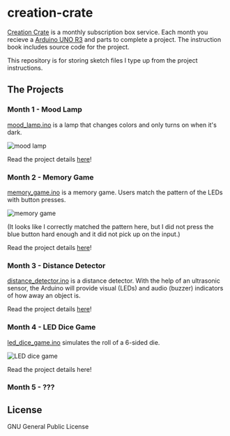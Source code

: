 # creation-crate
[Creation Crate](https://mycreationcrate.com/) is a monthly subscription box service.  Each month you recieve a [Arduino UNO R3](https://www.arduino.cc/en/Main/ArduinoBoardUno) and parts to complete a project.  The instruction book includes source code for the project.

This repository is for storing sketch files I type up from the project instructions.

## The Projects

### Month 1 - Mood Lamp
[mood_lamp.ino](https://github.com/townsean/creation-crate/blob/master/sketches/mood_lamp/mood_lamp.ino) is a lamp that changes colors and only turns on when it's dark.

![mood lamp](https://github.com/townsean/creation-crate/blob/master/sketches/mood_lamp/mood_lamp.gif)

Read the project details [here](http://www.thecodingcouple.com/creation-crate-month-1-arduino-powered-mood-lamp/)!

### Month 2 - Memory Game

[memory_game.ino](https://github.com/townsean/creation-crate/blob/master/sketches/memory_game/memory_game.ino) is a memory game.  Users match the pattern of the LEDs with button presses.

![memory game](https://github.com/townsean/creation-crate/blob/master/sketches/memory_game/memory_game.gif)

(It looks like I correctly matched the pattern here, but I did not press the blue button hard enough and it did not pick up on the input.)

Read the project details [here](http://www.thecodingcouple.com/creation-crate-month-2-arduino-powered-memory-game/)!

### Month 3 - Distance Detector

[distance_detector.ino](https://github.com/townsean/creation-crate/blob/master/sketches/distance_detector/distance_detector.ino) is a distance detector.  With the help of an ultrasonic sensor, the Arduino will provide visual (LEDs) and audio (buzzer) indicators of how away an object is.

Read the project details [here](http://www.thecodingcouple.com/creation-create-month-3-distance-detector/)!

### Month 4 - LED Dice Game

[led_dice_game.ino](https://github.com/townsean/creation-crate/blob/master/sketches/led_dice_game/led_dice_game.ino) simulates the roll of a 6-sided die.

![LED dice game](https://github.com/townsean/creation-crate/blob/master/sketches/led_dice_game/led_dice_game.gif)

Read the project details here!

### Month 5 - ???

## License

GNU General Public License
